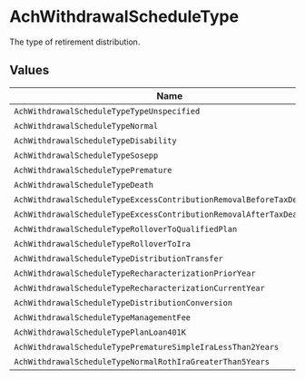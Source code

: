# AchWithdrawalScheduleType

The type of retirement distribution.


## Values

| Name                                                                  | Value                                                                 |
| --------------------------------------------------------------------- | --------------------------------------------------------------------- |
| `AchWithdrawalScheduleTypeTypeUnspecified`                            | TYPE_UNSPECIFIED                                                      |
| `AchWithdrawalScheduleTypeNormal`                                     | NORMAL                                                                |
| `AchWithdrawalScheduleTypeDisability`                                 | DISABILITY                                                            |
| `AchWithdrawalScheduleTypeSosepp`                                     | SOSEPP                                                                |
| `AchWithdrawalScheduleTypePremature`                                  | PREMATURE                                                             |
| `AchWithdrawalScheduleTypeDeath`                                      | DEATH                                                                 |
| `AchWithdrawalScheduleTypeExcessContributionRemovalBeforeTaxDeadline` | EXCESS_CONTRIBUTION_REMOVAL_BEFORE_TAX_DEADLINE                       |
| `AchWithdrawalScheduleTypeExcessContributionRemovalAfterTaxDeadline`  | EXCESS_CONTRIBUTION_REMOVAL_AFTER_TAX_DEADLINE                        |
| `AchWithdrawalScheduleTypeRolloverToQualifiedPlan`                    | ROLLOVER_TO_QUALIFIED_PLAN                                            |
| `AchWithdrawalScheduleTypeRolloverToIra`                              | ROLLOVER_TO_IRA                                                       |
| `AchWithdrawalScheduleTypeDistributionTransfer`                       | DISTRIBUTION_TRANSFER                                                 |
| `AchWithdrawalScheduleTypeRecharacterizationPriorYear`                | RECHARACTERIZATION_PRIOR_YEAR                                         |
| `AchWithdrawalScheduleTypeRecharacterizationCurrentYear`              | RECHARACTERIZATION_CURRENT_YEAR                                       |
| `AchWithdrawalScheduleTypeDistributionConversion`                     | DISTRIBUTION_CONVERSION                                               |
| `AchWithdrawalScheduleTypeManagementFee`                              | MANAGEMENT_FEE                                                        |
| `AchWithdrawalScheduleTypePlanLoan401K`                               | PLAN_LOAN_401K                                                        |
| `AchWithdrawalScheduleTypePrematureSimpleIraLessThan2Years`           | PREMATURE_SIMPLE_IRA_LESS_THAN_2_YEARS                                |
| `AchWithdrawalScheduleTypeNormalRothIraGreaterThan5Years`             | NORMAL_ROTH_IRA_GREATER_THAN_5_YEARS                                  |